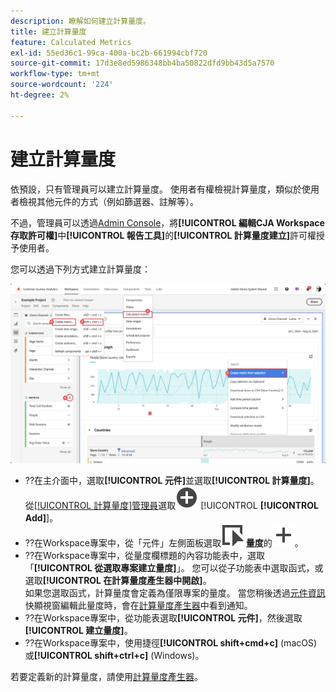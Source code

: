 ```yaml
---
description: 瞭解如何建立計算量度。
title: 建立計算量度
feature: Calculated Metrics
exl-id: 55ed36c1-99ca-400a-bc2b-661994cbf720
source-git-commit: 17d3e8ed5986348bb4ba50822dfd9bb43d5a7570
workflow-type: tm+mt
source-wordcount: '224'
ht-degree: 2%

---
```


# 建立計算量度

依預設，只有管理員可以建立計算量度。 使用者有權檢視計算量度，類似於使用者檢視其他元件的方式（例如篩選器、註解等）。

不過，管理員可以透過[Admin Console](/help/technotes/access-control.md#user-level-access)，將&#x200B;**[!UICONTROL 編輯CJA Workspace存取許可權]**&#x200B;中&#x200B;**[!UICONTROL 報告工具]**&#x200B;的&#x200B;**[!UICONTROL 計算量度建立]**&#x200B;許可權授予使用者。


您可以透過下列方式建立計算量度：

![建立篩選器的方式](assets/create-metric.png)

* ??在主介面中，選取&#x200B;**[!UICONTROL 元件]**&#x200B;並選取&#x200B;**[!UICONTROL 計算量度]**。 從[[!UICONTROL 計算量度]管理員](/help/components/calc-metrics/cm-workflow/cm-manager.md)選取![AddCircle](/help/assets/icons/AddCircle.svg) [!UICONTROL **[!UICONTROL Add]**]。
* ??在Workspace專案中，從「元件」左側面板選取![事件](/help/assets/icons/Event.svg) **量度**&#x200B;的![新增](/help/assets/icons/Add.svg)。
* ??在Workspace專案中，從量度欄標題的內容功能表中，選取「**[!UICONTROL 從選取專案建立量度]**」。 您可以從子功能表中選取函式，或選取&#x200B;**[!UICONTROL 在計算量度產生器中開啟]**。 <br/>如果您選取函式，計算量度會定義為僅限專案的量度。 當您稍後透過[元件資訊](/help/components/use-components-in-workspace.md#component-info)快顯視窗編輯此量度時，會在[計算量度產生器](/help/components/calc-metrics/cm-workflow/cm-build-metrics.md)中看到通知。
* ??在Workspace專案中，從功能表選取&#x200B;**[!UICONTROL 元件]**，然後選取&#x200B;**[!UICONTROL 建立量度]**。
* ??在Workspace專案中，使用捷徑&#x200B;**[!UICONTROL shift+cmd+c]** (macOS)或&#x200B;**[!UICONTROL shift+ctrl+c]** (Windows)。

若要定義新的計算量度，請使用[計算量度產生器](/help/components/calc-metrics/cm-workflow/cm-build-metrics.md)。

<!--

Learn about the steps to take for creating calculated metrics.

| Workflow Task | Description |
| --- | --- |
| Plan Calculated Metrics | Especially for metrics that are going to be officially "approved", it makes sense to outline which calculated metrics will be widely used and how they will be defined. |
| [Build](/help/components/calc-metrics/cm-workflow/cm-build-metrics.md) Calculated Metrics | Build and edit calculated and advanced calculated metrics for use in [!DNL Customer Journey Analytics] components. |
| [Tag](cm-tagging.md) Calculated Metrics | Tag calculated metrics for ease of organization and sharing. See how to plan and assign tags for simple and advanced searches and organization. |
| [Approve](cm-approving.md) Calculated Metrics | Approve calculated metrics to make them canonical. |
| Apply Calculated Metrics | You can apply metrics directly from a report, from the Metric Selector (to access it, click [!UICONTROL Show Metrics]). |
| Filter Calculated Metrics | In the Metric Selector, click [!UICONTROL Advanced Selection] and filter by tags, owners, and other filters (Show All, Mine, Shared With me, Favorites, and Approved.) |
| Mark Calculated Metrics as [Favorites](cm-finding.md) | Marking metrics as favorites is another way to organize them for ease of use.|

-->
